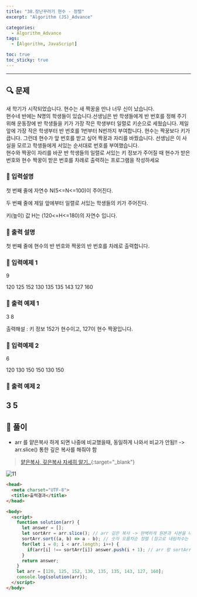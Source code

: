 ```yaml
---
title: "38.장난꾸러기 현수 - 정렬"
excerpt: "Algorithm (JS)_Advance"

categories:
  - Algorithm_Advance
tags:
  - [Algorithm, JavaScript]

toc: true
toc_sticky: true
---
```


---


##  🔍 문제 
새 학기가 시작되었습니다. 현수는 새 짝꿍을 만나 너무 신이 났습니다.   
현수네 반에는 N명의 학생들이 있습니다.선생님은 반 학생들에게 반 번호를 정해 주기 위해 운동장에 반 학생들을 키가 가장 작은 학생부터 일렬로 키순으로 세웠습니다. 제일 앞에 가장 작은 학생부터 반 번호를 1번부터 N번까지 부여합니다. 현수는 짝꿍보다 키가 큽니다. 그런데 현수가 앞 번호를 받고 싶어 짝꿍과 자리를 바꿨습니다. 선생님은 이 사실을 모르고 학생들에게 서있는 순서대로 번호를 부여했습니다.  
현수와 짝꿍이 자리를 바꾼 반 학생들의 일렬로 서있는 키 정보가 주어질 때 현수가 받은 번호와 현수 짝꿍이 받은 번호를 차례로 출력하는 프로그램을 작성하세요


### 🔹 입력설명
첫 번째 줄에 자연수 N(5<=N<=100)이 주어진다.  

두 번째 줄에 제일 앞에부터 일렬로 서있는 학생들의 키가 주어진다.   

키(높이) 값 H는 (120<=H<=180)의 자연수 입니다.

### 🔹 출력 설명
첫 번째 줄에 현수의 반 번호와 짝꿍의 반 번호를 차례로 출력합니다.

### 🔹 입력예제 1
9  

120 125 152 130 135 135 143 127 160

### 🔹 출력 예제 1
3 8


출력해설 : 키 정보 152가 현수이고, 127이 현수 짝꿍입니다.

### 🔹 입력예제 2
6  

120 130 150 150 130 150

### 🔹 출력 예제 2
3 5
----

##  📌 풀이

- arr 를 얕은복사 하게 되면 나중에 비교했을때, 동일하게 나와서 비교가 안됨!! -> arr.slice() 통한 깊은 복사를 해줘야 함 

> [얕은복사, 깊은복사 자세히 알기..](https://bbaktaeho-95.tistory.com/37){:target="\_blank"}

![11](https://user-images.githubusercontent.com/28912774/119284251-34a20f00-bc7a-11eb-9e58-a897d57aaec9.jpg)


```html
<head>
  <meta charset="UTF-8">
  <title>출력결과</title>
</head>

<body>
  <script>
    function solution(arr) {
      let answer = [];
      let sortArr = arr.slice(); // arr 깊은 복사 -> 완벽하게 원본과 사본을 나눠 복사하는 방법
      sortArr.sort((a, b) => a - b); // 숫자 오름차순 정렬 (참고로 내림차수는 b - a)
      for(let i = 0; i < arr.length; i++) {
        if(arr[i] !== sortArr[i]) answer.push(i + 1); // arr 랑 sortArr 랑 비교해서 같지 않으면 현수와 짝궁인데 index 번호에서 + 1을 해주면 진짜 위치가 나타남
      }
      return answer;
    }
    let arr = [120, 125, 152, 130, 135, 135, 143, 127, 160];
    console.log(solution(arr));
  </script>
</body>
```
